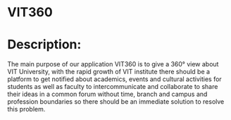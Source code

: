 # VIT360

# Description:
The main purpose of our application VIT360 is to give a 360° view about VIT University, with the rapid growth of VIT institute there should be a platform to get notified about academics, events and cultural activities for students as well as faculty to intercommunicate and collaborate to share their ideas in a common forum without time, branch and campus and profession boundaries so there should be an immediate solution to resolve this problem.
